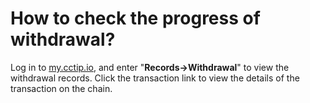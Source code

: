 # How to check the progress of withdrawal?

Log in to [my.cctip.io](https://my.cctip.io), and enter "**Records-&gt;Withdrawal**" to view the withdrawal records. Click the transaction link to view the details of the transaction on the chain.

